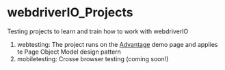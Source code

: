 # webdriverIO_Projects
Testing projects to learn and train how to work with webdriverIO

1. webtesting: The project runs on the [Advantage](https://www.advantageonlineshopping.com/#/) demo page and applies te Page Object Model design pattern
2. mobiletesting: Crosse browser testing (coming soon!)
